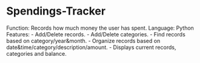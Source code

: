 # Spendings-Tracker

Function: Records how much money the user has spent.
Language: Python
Features: - Add/Delete records.
          - Add/Delete categories.
          - Find records based on category/year&month.
          - Organize records based on date&time/category/description/amount.
          - Displays current records, categories and balance.
         
